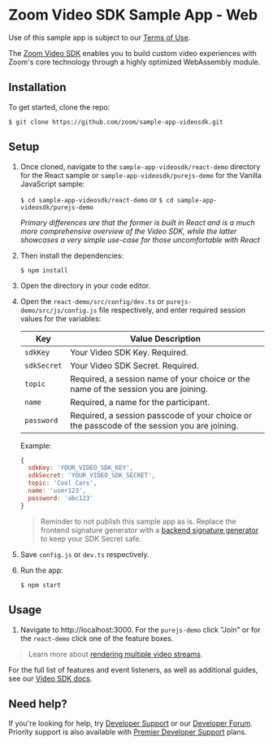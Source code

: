 # Zoom Video SDK Sample App - Web

Use of this sample app is subject to our [Terms of Use](https://explore.zoom.us/en/video-sdk-terms/).

The [Zoom Video SDK](https://marketplace.zoom.us/docs/sdk/video/web) enables you to build custom video experiences with Zoom's core technology through a highly optimized WebAssembly module.

## Installation

To get started, clone the repo:

`$ git clone https://github.com/zoom/sample-app-videosdk.git`

## Setup

1. Once cloned, navigate to the `sample-app-videosdk/react-demo` directory for the React sample or `sample-app-videosdk/purejs-demo` for the Vanilla JavaScript sample:

   `$ cd sample-app-videosdk/react-demo` or `$ cd sample-app-videosdk/purejs-demo`

   <i>Primary differences are that the former is built in React and is a much more comprehensive overview of the Video SDK, while the latter showcases a very simple use-case for those uncomfortable with React</i>

1. Then install the dependencies:

   `$ npm install`

1. Open the directory in your code editor.

1. Open the `react-demo/src/config/dev.ts` or `purejs-demo/src/js/config.js` file respectively, and enter required session values for the variables:

   | Key                   | Value Description |
   | -----------------------|-------------|
   | `sdkKey`     | Your Video SDK Key. Required. |
   | `sdkSecret`  | Your Video SDK Secret. Required. |
   | `topic`      | Required, a session name of your choice or the name of the session you are joining. |
   | `name`       | Required, a name for the participant. |
   | `password`   | Required, a session passcode of your choice or the passcode of the session you are joining. |

   Example:

   ```js
   {
     sdkKey: 'YOUR_VIDEO_SDK_KEY',
     sdkSecret: 'YOUR_VIDEO_SDK_SECRET',
     topic: 'Cool Cars',
     name: 'user123',
     password: 'abc123'
   }
   ```

   > Reminder to not publish this sample app as is. Replace the frontend signature generator with a [backend signature generator](https://marketplace.zoom.us/docs/sdk/video/auth#generate-the-video-sdk-jwt) to keep your SDK Secret safe.

1. Save `config.js` or `dev.ts` respectively.

1. Run the app:

   `$ npm start`

## Usage

1. Navigate to http://localhost:3000. For the `purejs-demo` click "Join" or for the `react-demo` click one of the feature boxes.

> Learn more about [rendering multiple video streams](https://marketplace.zoom.us/docs/sdk/overview/websdk-gallery-view).

For the full list of features and event listeners, as well as additional guides, see our [Video SDK docs](https://marketplace.zoom.us/docs/sdk/video/web).

## Need help?

If you're looking for help, try [Developer Support](https://devsupport.zoom.us) or our [Developer Forum](https://devforum.zoom.us). Priority support is also available with [Premier Developer Support](https://zoom.us/docs/en-us/developer-support-plans.html) plans.
